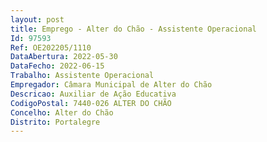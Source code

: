 ```yaml
--- 
layout: post
title: Emprego - Alter do Chão - Assistente Operacional
Id: 97593
Ref: OE202205/1110
DataAbertura: 2022-05-30
DataFecho: 2022-06-15
Trabalho: Assistente Operacional
Empregador: Câmara Municipal de Alter do Chão
Descricao: Auxiliar de Ação Educativa
CodigoPostal: 7440-026 ALTER DO CHÃO
Concelho: Alter do Chão
Distrito: Portalegre
--- 
```

